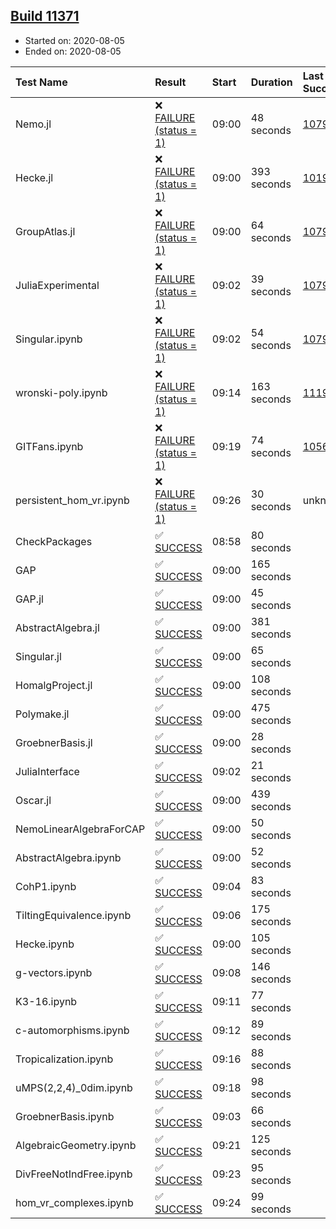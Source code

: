 ## [Build 11371](https://oscarci.mathematik.uni-kl.de/job/oscar/11371/)

* Started on: 2020-08-05
* Ended on: 2020-08-05

| Test Name    | Result | Start | Duration | Last Success | First Failure |
|:-------------|:-------|:------|:---------|:-------------|:--------------|
| Nemo.jl | ❌ [FAILURE (status = 1)](https://oscarci.mathematik.uni-kl.de/job/oscar/11371/artifact/logs/build-11371/Nemo.jl.log) | 09:00 | 48 seconds | [10790](https://oscarci.mathematik.uni-kl.de/job/oscar/10790/) | [10791](https://oscarci.mathematik.uni-kl.de/job/oscar/10791/) |
| Hecke.jl | ❌ [FAILURE (status = 1)](https://oscarci.mathematik.uni-kl.de/job/oscar/11371/artifact/logs/build-11371/Hecke.jl.log) | 09:00 | 393 seconds | [10197](https://oscarci.mathematik.uni-kl.de/job/oscar/10197/) | [10198](https://oscarci.mathematik.uni-kl.de/job/oscar/10198/) |
| GroupAtlas.jl | ❌ [FAILURE (status = 1)](https://oscarci.mathematik.uni-kl.de/job/oscar/11371/artifact/logs/build-11371/GroupAtlas.jl.log) | 09:00 | 64 seconds | [10790](https://oscarci.mathematik.uni-kl.de/job/oscar/10790/) | [10791](https://oscarci.mathematik.uni-kl.de/job/oscar/10791/) |
| JuliaExperimental | ❌ [FAILURE (status = 1)](https://oscarci.mathematik.uni-kl.de/job/oscar/11371/artifact/logs/build-11371/JuliaExperimental.log) | 09:02 | 39 seconds | [10790](https://oscarci.mathematik.uni-kl.de/job/oscar/10790/) | [10791](https://oscarci.mathematik.uni-kl.de/job/oscar/10791/) |
| Singular.ipynb | ❌ [FAILURE (status = 1)](https://oscarci.mathematik.uni-kl.de/job/oscar/11371/artifact/logs/build-11371/Singular.ipynb.log) | 09:02 | 54 seconds | [10790](https://oscarci.mathematik.uni-kl.de/job/oscar/10790/) | [10791](https://oscarci.mathematik.uni-kl.de/job/oscar/10791/) |
| wronski-poly.ipynb | ❌ [FAILURE (status = 1)](https://oscarci.mathematik.uni-kl.de/job/oscar/11371/artifact/logs/build-11371/wronski-poly.ipynb.log) | 09:14 | 163 seconds | [11192](https://oscarci.mathematik.uni-kl.de/job/oscar/11192/) | [11193](https://oscarci.mathematik.uni-kl.de/job/oscar/11193/) |
| GITFans.ipynb | ❌ [FAILURE (status = 1)](https://oscarci.mathematik.uni-kl.de/job/oscar/11371/artifact/logs/build-11371/GITFans.ipynb.log) | 09:19 | 74 seconds | [10566](https://oscarci.mathematik.uni-kl.de/job/oscar/10566/) | [10567](https://oscarci.mathematik.uni-kl.de/job/oscar/10567/) |
| persistent_hom_vr.ipynb | ❌ [FAILURE (status = 1)](https://oscarci.mathematik.uni-kl.de/job/oscar/11371/artifact/logs/build-11371/persistent_hom_vr.ipynb.log) | 09:26 | 30 seconds | unknown | unknown |
| CheckPackages | ✅ [SUCCESS](https://oscarci.mathematik.uni-kl.de/job/oscar/11371/artifact/logs/build-11371/CheckPackages.log) | 08:58 | 80 seconds |  |  |
| GAP | ✅ [SUCCESS](https://oscarci.mathematik.uni-kl.de/job/oscar/11371/artifact/logs/build-11371/GAP.log) | 09:00 | 165 seconds |  |  |
| GAP.jl | ✅ [SUCCESS](https://oscarci.mathematik.uni-kl.de/job/oscar/11371/artifact/logs/build-11371/GAP.jl.log) | 09:00 | 45 seconds |  |  |
| AbstractAlgebra.jl | ✅ [SUCCESS](https://oscarci.mathematik.uni-kl.de/job/oscar/11371/artifact/logs/build-11371/AbstractAlgebra.jl.log) | 09:00 | 381 seconds |  |  |
| Singular.jl | ✅ [SUCCESS](https://oscarci.mathematik.uni-kl.de/job/oscar/11371/artifact/logs/build-11371/Singular.jl.log) | 09:00 | 65 seconds |  |  |
| HomalgProject.jl | ✅ [SUCCESS](https://oscarci.mathematik.uni-kl.de/job/oscar/11371/artifact/logs/build-11371/HomalgProject.jl.log) | 09:00 | 108 seconds |  |  |
| Polymake.jl | ✅ [SUCCESS](https://oscarci.mathematik.uni-kl.de/job/oscar/11371/artifact/logs/build-11371/Polymake.jl.log) | 09:00 | 475 seconds |  |  |
| GroebnerBasis.jl | ✅ [SUCCESS](https://oscarci.mathematik.uni-kl.de/job/oscar/11371/artifact/logs/build-11371/GroebnerBasis.jl.log) | 09:00 | 28 seconds |  |  |
| JuliaInterface | ✅ [SUCCESS](https://oscarci.mathematik.uni-kl.de/job/oscar/11371/artifact/logs/build-11371/JuliaInterface.log) | 09:02 | 21 seconds |  |  |
| Oscar.jl | ✅ [SUCCESS](https://oscarci.mathematik.uni-kl.de/job/oscar/11371/artifact/logs/build-11371/Oscar.jl.log) | 09:00 | 439 seconds |  |  |
| NemoLinearAlgebraForCAP | ✅ [SUCCESS](https://oscarci.mathematik.uni-kl.de/job/oscar/11371/artifact/logs/build-11371/NemoLinearAlgebraForCAP.log) | 09:00 | 50 seconds |  |  |
| AbstractAlgebra.ipynb | ✅ [SUCCESS](https://oscarci.mathematik.uni-kl.de/job/oscar/11371/artifact/logs/build-11371/AbstractAlgebra.ipynb.log) | 09:00 | 52 seconds |  |  |
| CohP1.ipynb | ✅ [SUCCESS](https://oscarci.mathematik.uni-kl.de/job/oscar/11371/artifact/logs/build-11371/CohP1.ipynb.log) | 09:04 | 83 seconds |  |  |
| TiltingEquivalence.ipynb | ✅ [SUCCESS](https://oscarci.mathematik.uni-kl.de/job/oscar/11371/artifact/logs/build-11371/TiltingEquivalence.ipynb.log) | 09:06 | 175 seconds |  |  |
| Hecke.ipynb | ✅ [SUCCESS](https://oscarci.mathematik.uni-kl.de/job/oscar/11371/artifact/logs/build-11371/Hecke.ipynb.log) | 09:00 | 105 seconds |  |  |
| g-vectors.ipynb | ✅ [SUCCESS](https://oscarci.mathematik.uni-kl.de/job/oscar/11371/artifact/logs/build-11371/g-vectors.ipynb.log) | 09:08 | 146 seconds |  |  |
| K3-16.ipynb | ✅ [SUCCESS](https://oscarci.mathematik.uni-kl.de/job/oscar/11371/artifact/logs/build-11371/K3-16.ipynb.log) | 09:11 | 77 seconds |  |  |
| c-automorphisms.ipynb | ✅ [SUCCESS](https://oscarci.mathematik.uni-kl.de/job/oscar/11371/artifact/logs/build-11371/c-automorphisms.ipynb.log) | 09:12 | 89 seconds |  |  |
| Tropicalization.ipynb | ✅ [SUCCESS](https://oscarci.mathematik.uni-kl.de/job/oscar/11371/artifact/logs/build-11371/Tropicalization.ipynb.log) | 09:16 | 88 seconds |  |  |
| uMPS(2,2,4)_0dim.ipynb | ✅ [SUCCESS](https://oscarci.mathematik.uni-kl.de/job/oscar/11371/artifact/logs/build-11371/uMPS-2-2-4-_0dim.ipynb.log) | 09:18 | 98 seconds |  |  |
| GroebnerBasis.ipynb | ✅ [SUCCESS](https://oscarci.mathematik.uni-kl.de/job/oscar/11371/artifact/logs/build-11371/GroebnerBasis.ipynb.log) | 09:03 | 66 seconds |  |  |
| AlgebraicGeometry.ipynb | ✅ [SUCCESS](https://oscarci.mathematik.uni-kl.de/job/oscar/11371/artifact/logs/build-11371/AlgebraicGeometry.ipynb.log) | 09:21 | 125 seconds |  |  |
| DivFreeNotIndFree.ipynb | ✅ [SUCCESS](https://oscarci.mathematik.uni-kl.de/job/oscar/11371/artifact/logs/build-11371/DivFreeNotIndFree.ipynb.log) | 09:23 | 95 seconds |  |  |
| hom_vr_complexes.ipynb | ✅ [SUCCESS](https://oscarci.mathematik.uni-kl.de/job/oscar/11371/artifact/logs/build-11371/hom_vr_complexes.ipynb.log) | 09:24 | 99 seconds |  |  |

